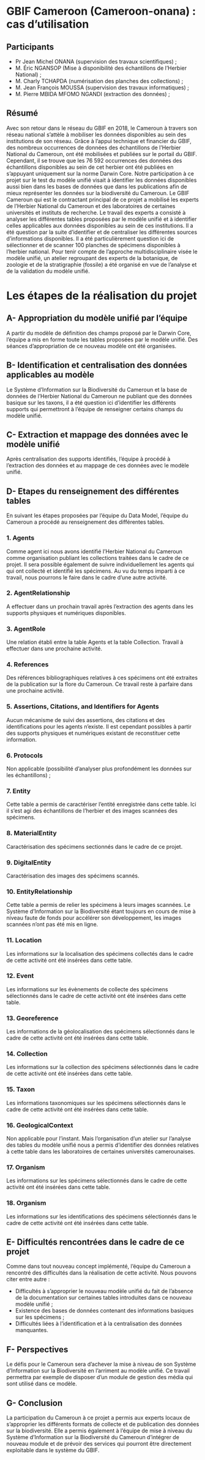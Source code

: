 
# GBIF Cameroon (Cameroon-onana) : cas d’utilisation
## Participants
- Pr Jean Michel ONANA (supervision des travaux scientifiques) ;
- M. Éric NGANSOP (Mise à disponibilité des échantillons de l’Herbier National) ;
- M. Charly TCHAPDA (numérisation des planches des collections) ; 
- M. Jean François MOUSSA (supervision des travaux informatiques) ;
- M. Pierre  MBIDA MFOMO NGANDI (extraction des données) ; 



## Résumé
Avec son retour dans le réseau du GBIF en 2018, le Cameroun à travers son réseau national s’attèle à mobiliser les données disponibles au sein des institutions de son réseau. Grâce à l’appui technique et financier du GBIF, des nombreux occurrences de données des échantillons de l’Herbier National du Cameroun, ont été mobilisées et publiées sur le portail du GBIF. Cependant,  il se trouve que les 76 592 occurrences des données des échantillons disponibles au sein de cet herbier ont été publiées en s’appuyant uniquement sur la norme Darwin Core. Notre participation à ce projet sur le test du modèle unifié visait à identifier les données disponibles aussi bien dans les bases de données que dans les publications afin de mieux représenter les données sur la biodiversité du Cameroun.
Le GBIF Cameroun qui est le contractant principal de ce projet a mobilisé les experts de l’Herbier National du Cameroun  et des laboratoires de certaines universités et instituts de recherche. Le travail des experts a consisté à analyser les différentes tables proposées par le modèle unifié et à identifier celles applicables aux données disponibles au sein de ces institutions. Il a été question par la suite d’identifier et de centraliser les différentes sources d’informations disponibles. Il a été particulièrement question ici de sélectionner et de scanner 100 planches de spécimens disponibles à l’herbier national. Pour tenir compte de l’approche multidisciplinaire visée le modèle unifié, un atelier regroupant des experts de la botanique, de zoologie et de la stratigraphie (fossile) a été organisé en vue de l’analyse et de la validation du modèle unifié.
# Les étapes de la réalisation du projet
## A-	Appropriation du modèle unifié par l’équipe
A partir du modèle de définition des champs proposé par le Darwin Core, l’équipe a mis en forme toute les tables proposées par le modèle unifié. Des séances d’appropriation de ce nouveau modèle ont été organisées.
## B-	 Identification et centralisation des données applicables au modèle 
Le Système d’Information sur la Biodiversité du Cameroun et la base de données de l’Herbier National du Cameroun ne publiant que des données basique sur les taxons, il a été question ici d’identifier les différents supports qui permettront à l’équipe de renseigner certains champs du modèle unifié. 
## C-	Extraction et mappage des données avec le modèle unifié
Après centralisation des supports identifiés, l’équipe à procédé à l’extraction des données et au mappage de ces données avec le modèle unifié.
## D-	Etapes du renseignement des différentes tables
En suivant les étapes proposées par l’équipe du Data Model, l’équipe du Cameroun a procédé au renseignement des différentes tables.
### 1.	Agents
Comme agent ici nous avons identifié l’Herbier National du Cameroun comme organisation publiant les collections traitées dans le cadre de ce projet. Il sera possible également de suivre individuellement les agents qui qui ont collecté et identifié les spécimens. Au vu du temps imparti à ce travail, nous pourrons le faire dans le cadre d’une autre activité.
### 2.	AgentRelationship
A effectuer dans un prochain travail après l’extraction des agents dans les supports physiques et numériques disponibles.
### 3.	AgentRole
Une relation établi entre la table Agents et la table Collection. Travail à effectuer dans une prochaine activité.
### 4.	References
Des références bibliographiques relatives à ces spécimens ont été extraites de la publication sur la flore du Cameroun. Ce travail reste à parfaire dans une prochaine activité. 
### 5.	Assertions, Citations, and Identifiers for Agents
Aucun mécanisme de suivi des assertions, des citations et des identifications pour les agents n’existe. Il est cependant possibles à partir des supports physiques et numériques existant de reconstituer cette information.
### 6.	Protocols
Non applicable (possibilité d’analyser plus profondément les données sur les échantillons) ;
### 7.	Entity
Cette table a permis de caractériser l’entité enregistrée dans cette table. Ici il s’est agi des échantillons de l’herbier et des images scannées des spécimens.
### 8.	MaterialEntity
Caractérisation des spécimens sectionnés dans le cadre de ce projet.
### 9.	DigitalEntity
Caractérisation des images des spécimens scannés.
### 10.	EntityRelationship
Cette table a permis de relier les spécimens à leurs images scannées. Le Système d’Information sur la Biodiversité étant toujours en cours de mise à niveau faute de fonds pour accélérer son développement, les images scannées n’ont pas été mis en ligne.
### 11.	Location
Les informations sur la localisation des spécimens collectés dans le cadre de cette activité ont été insérées dans cette table.
### 12.	Event
Les informations sur les évènements de collecte des spécimens sélectionnés dans le cadre de cette activité ont été insérées dans cette table.
### 13.	Georeference
Les informations de la géolocalisation des spécimens sélectionnés dans le cadre de cette activité ont été insérées dans cette table.
### 14.	Collection
Les informations sur la collection des spécimens sélectionnés dans le cadre de cette activité ont été insérées dans cette table.
### 15.	Taxon
Les informations taxonomiques sur les spécimens sélectionnés dans le cadre de cette activité ont été insérées dans cette table.
### 16.	GeologicalContext
Non applicable pour l’instant. Mais l’organisation d’un atelier sur l’analyse des tables du modèle unifié nous a permis d’identifier des données relatives à cette table dans les laboratoires de certaines universités camerounaises.
### 17.	Organism
Les informations sur les spécimens sélectionnés dans le cadre de cette activité ont été insérées dans cette table.
### 18.	Organism
Les informations sur les identifications des spécimens sélectionnés dans le cadre de cette activité ont été insérées dans cette table.
## E-	Difficultés rencontrées dans le cadre de ce projet 
Comme dans tout nouveau concept implémenté, l’équipe du Cameroun a rencontré des difficultés dans la réalisation de cette activité. Nous pouvons citer entre autre :
- Difficultés à s’approprier le nouveau modèle unifié du fait de l’absence de la documentation sur certaines tables introduites dans ce nouveau modèle unifié ;
- Existence des bases de données contenant des informations basiques sur les spécimens ;
- Difficultés liées à l’identification et à la centralisation des données manquantes.
## F-	Perspectives
Le défis pour le Cameroun sera d’achever la mise à niveau de son Système d’Information sur la Biodiversité en l’arriment au modèle unifié. Ce travail permettra par exemple de disposer d’un module de gestion des média qui sont utilisé dans ce modèle.
## G-	Conclusion
La participation du Cameroun à ce projet a permis aux experts locaux de s’approprier les différents formats de collecte et de publication des données sur la biodiversité. Elle a permis également à l’équipe de mise à niveau du Système d’Information sur la Biodiversité du Cameroun d’intégrer de nouveau module et de prévoir des services qui pourront être directement exploitable dans le système du GBIF.


